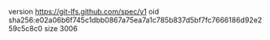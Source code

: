 version https://git-lfs.github.com/spec/v1
oid sha256:e02a06b6f745c1dbb0867a75ea7a1c785b837d5bf7fc7666186d92e259c5c8c0
size 3006
